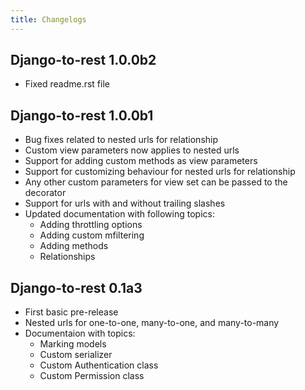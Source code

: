 ```yaml
---
title: Changelogs
---
```

Django-to-rest 1.0.0b2
----------------------
* Fixed readme.rst file

Django-to-rest 1.0.0b1
----------------------

* Bug fixes related to nested urls for relationship
* Custom view parameters now applies to nested urls
* Support for adding custom methods as view parameters
* Support for customizing behaviour for nested urls for relationship
* Any other custom parameters for view set can be passed to the decorator
* Support for urls with and without trailing slashes
* Updated documentation with following topics:
    - Adding throttling options
    - Adding custom mfiltering
    - Adding methods
    - Relationships

Django-to-rest 0.1a3
--------------------

* First basic pre-release
* Nested urls for one-to-one, many-to-one, and many-to-many
* Documentaion with topics:
    - Marking models
    - Custom serializer
    - Custom Authentication class
    - Custom Permission class